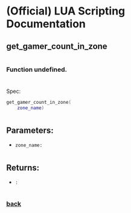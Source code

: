 
# (Official) LUA Scripting Documentation

## get_gamer_count_in_zone
#
### Function undefined.
#
Spec:
```lua
get_gamer_count_in_zone(
	zone_name)
```
#
## Parameters:
- `zone_name:` 
#
## Returns:
- `:` 
#
### [back](../other)
